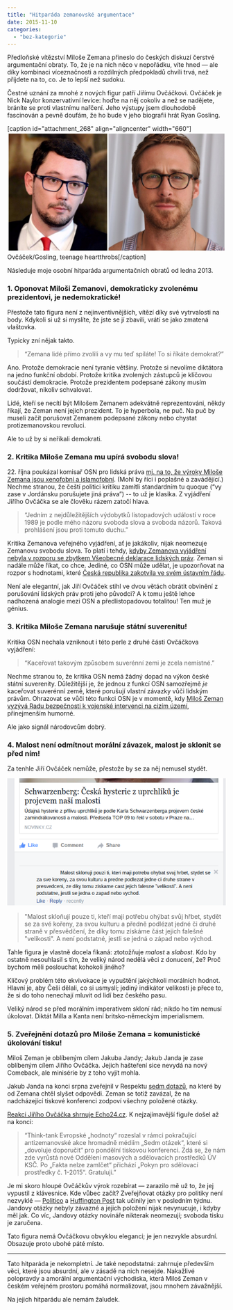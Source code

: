 ```yaml
---
title: "Hitparáda zemanovské argumentace"
date: 2015-11-10
categories:
  - "bez-kategorie"
---
```


Předloňské vítězství Miloše Zemana přineslo do českých diskuzí čerstvé argumentační obraty. To, že je na nich něco v nepořádku, víte hned — ale díky kombinaci víceznačnosti a rozdílných předpokladů chvíli trvá, než přijdete na to, co. Je to lepší než sudoku.

Čestné uznání za mnohé z nových figur patří Jiřímu Ovčáčkovi. Ovčáček je Nick Naylor konzervativní levice: hoďte na něj cokoliv a než se nadějete, bráníte se proti vlastnímu nařčení. Jeho výstupy jsem dlouhodobě fascinován a pevně doufám, že ho bude v jeho biografii hrát Ryan Gosling.

\[caption id="attachment_268" align="aligncenter" width="660"\][![Ovčáček/Gosling, teenage heartthrobs](images/ovcacek-gosling-1024x558.jpg)](http://simon.podhajsky.net/blog/wp-content/uploads/2015/11/ovcacek-gosling.jpg) Ovčáček/Gosling, teenage heartthrobs\[/caption\]

Následuje moje osobní hitparáda argumentačních obratů od ledna 2013.

### 1\. Oponovat Miloši Zemanovi, demokraticky zvolenému prezidentovi, je nedemokratické!

Přestože tato figura není z nejinventivnějších, vítězí díky své vytrvalosti na body. Kdykoli si už si myslíte, že jste se jí zbavili, vrátí se jako zmatená vlaštovka.

Typicky zní nějak takto.

> “Zemana lidé přímo zvolili a vy mu teď spíláte! To si říkáte demokrat?”

Ano. Protože demokracie není tyranie většiny. Protože si nevolíme diktátora na jedno funkční období. Protože kritika zvolených zástupců je klíčovou součástí demokracie. Protože prezidentem podepsané zákony musím dodržovat, nikoliv schvalovat.

Lidé, kteří se necítí být Milošem Zemanem adekvátně reprezentováni, někdy říkají, že Zeman není jejich prezident. To je hyperbola, ne puč. Na puč by museli začít porušovat Zemanem podepsané zákony nebo chystat protizemanovskou revoluci.

Ale to už by si neříkali demokrati.

### 2\. Kritika Miloše Zemana mu upírá svobodu slova!

22\. října poukázal komisař OSN pro lidská práva [mj. na to, že výroky Miloše Zemana jsou xenofobní a islamofobní](http://www.un.org/apps/news/story.asp?NewsID=52337). (Mohl by říci i poplašné a zavádějící.) Nechme stranou, že čeští politici kritiku zamítli standardním tu quoque (“vy zase v Jordánsku porušujete jiná práva”) -- to už je klasika. Z vyjádření Jiřího Ovčáčka se ale člověku rázem zatočí hlava.

> “Jedním z nejdůležitějších výdobytků listopadových událostí v roce 1989 je podle mého názoru svoboda slova a svoboda názorů. Taková prohlášení jsou proti tomuto duchu.”

Kritika Zemanova veřejného vyjádření, ať je jakákoliv, nijak neomezuje Zemanovu svobodu slova. To platí i tehdy, [kdyby Zemanova vyjádření nebyla v rozporu se zbytkem Všeobecné deklarace lidských práv](http://nazory.aktualne.cz/komentare/cesko-smrdi-od-zemana-osn-nas-tvrde-kritizuje-za-xenofobii-a/r~06c5df52796511e58f1e002590604f2e/). Zeman si nadále může říkat, co chce. Jediné, co OSN může udělat, je upozorňovat na rozpor s hodnotami, které [Česká republika zakotvila ve svém ústavním řádu](https://cs.wikipedia.org/wiki/Listina_z%C3%A1kladn%C3%ADch_pr%C3%A1v_a_svobod).

Není ale elegantní, jak Jiří Ovčáček stihl ve dvou větách obrátit obvinění z porušování lidských práv proti jeho původci? A k tomu ještě lehce nadhozená analogie mezi OSN a předlistopadovou totalitou! Ten muž je génius.

### 3\. Kritika Miloše Zemana narušuje státní suverenitu!

Kritika OSN nechala vzniknout i této perle z druhé části Ovčáčkova vyjádření:

> “Kaceřovat takovým způsobem suverénní zemi je zcela nemístné.”

Nechme stranou to, že kritika OSN nemá žádný dopad na výkon české státní suverenity. Důležitější je, že jednou z funkcí OSN samozřejmě _je_ kaceřovat suverénní země, které porušují vlastní závazky vůči lidským právům. Ohrazovat se vůči této funkci OSN je v momentě, kdy [Miloš Zeman vyzývá Radu bezpečnosti k vojenské intervenci na cizím území](http://zahranicni.eurozpravy.cz/amerika/132838-zeman-proti-terorismu-navrhuji-akci-pod-zastitou-rady-bezpecnosti-osn/), přinejmenším humorné.

Ale jako signál národovcům dobrý.

### 4\. Malost není odmítnout morální závazek, malost je sklonit se před ním!

Za tenhle Jiří Ovčáček nemůže, přestože by se za něj nemusel stydět.

![Česká malost](images/malost_edit.png)

> "Malost skloňují pouze ti, kteří mají potřebu ohýbat svůj hřbet, stydět se za své kořeny, za svou kulturu a předně podlézat jedné či druhé straně v přesvědčení, že díky tomu získáme část jejich falešné "velikosti". A není podstatné, jestli se jedná o západ nebo východ.

Tahle figura je vlastně docela fikaná: ztotožňuje _malost_ a _slabost_. Kdo by ostatně nesouhlasil s tím, že veliký národ nedělá věci z donucení, že? Proč bychom měli poslouchat kohokoli jiného?

Klíčový problém této ekvivokace je vypuštění jakýchkoli morálních hodnot. Hlavní je, aby Češi dělali, co si usmyslí; jediný indikátor velikosti je přece to, že si do toho nenechají mluvit od lidí bez českého pasu.

Veliký národ se před morálním imperativem skloní rád; nikdo ho tím nemusí úkolovat. Diktát Milla a Kanta není britsko-německým imperialismem.

### 5\. Zveřejnění dotazů pro Miloše Zemana = komunistické úkolování tisku!

Miloš Zeman je oblíbeným cílem Jakuba Jandy; Jakub Janda je zase oblíbeným cílem Jiřího Ovčáčka. Jejich hašteření sice nevydá na nový Comeback, ale minisérie by z toho vyjít mohla.

Jakub Janda na konci srpna zveřejnil v Respektu [sedm dotazů](http://www.respekt.cz/externi-hlasy/kdy-milos-zeman-odvola-nepravdu-z-cinske-televize), na které by od Zemana chtěl slyšet odpovědi. Zeman se totiž zavázal, že na nadcházející tiskové konferenci zodpoví všechny položené otázky.

[Reakci Jiřího Ovčáčka shrnuje Echo24.cz](http://echo24.cz/a/izqKX/ovcacek-napadl-iniciativu-jako-oddeleni-ksc-odmita-otazky-na-zemana). K nejzajímavější figuře došel až na konci:

> “Think-tank Evropské „hodnoty“ rozeslal v rámci pokračující antizemanovské akce hromadně médiím „Sedm otázek“, které si „dovoluje doporučit“ pro pondělní tiskovou konferenci. Zdá se, že nám zde vyrůstá nové Oddělení masových a sdělovacích prostředků ÚV KSČ. Po „Fakta nelze zamlčet“ přichází „Pokyn pro sdělovací prostředky č. 1-2015“. Gratuluji.”

Je mi skoro hloupé Ovčáčkův výrok rozebírat — zarazilo mě už to, že jej vypustil z klávesnice. Kde vůbec začít? Zveřejňovat otázky pro politiky není nezvyklé — [Politico](http://www.politico.com/magazine/story/2015/10/the-almost-inevitable-first-year-crisis-213294) a [Huffington Post](http://www.huffingtonpost.com/christopher-lamb/ask-these-questions-to-th_b_8392724.html) tak učinily jen v posledním týdnu. Jandovy otázky nebyly závazné a jejich položení nijak nevynucuje, i kdyby měl jak. Co víc, Jandovy otázky novináře nikterak neomezují; svoboda tisku je zaručena.

Tato figura nemá Ovčáčkovu obvyklou eleganci; je jen nezvykle absurdní. Obsazuje proto ubohé páté místo.

---

Tato hitparáda je nekompletní. Je také nepodstatná: zahrnuje především věci, které jsou absurdní, ale v zásadě na nich nesejde. Nakažlivé polopravdy a amorální argumentační východiska, která Miloš Zeman v českém veřejném prostoru pomáhá normalizovat, jsou mnohem závažnější.

Na jejich hitparádu ale nemám žaludek.
